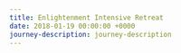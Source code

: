```yaml
---
title: Enlightenment Intensive Retreat
date: 2018-01-19 00:00:00 +0000
journey-description: journey-description
---
```

